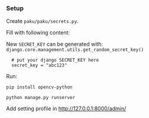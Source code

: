 ### Setup

Create `paku/paku/secrets.py`.

Fill with following content:

New `SECRET_KEY` can be generated with:
` django.core.management.utils.get_random_secret_key()`

```
  # put your django SECRET_KEY here
  secret_key = "abc123"
```

Run:

`pip install opencv-python`

`python manage.py runserver`

Add setting profile in
http://127.0.0.1:8000/admin/
